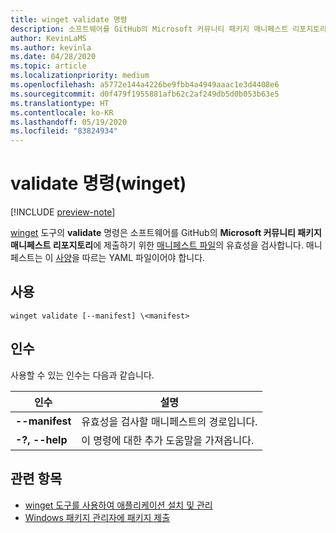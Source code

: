 ```yaml
---
title: winget validate 명령
description: 소프트웨어를 GitHub의 Microsoft 커뮤니티 패키지 매니페스트 리포지토리에 제출하기 위한 매니페스트 파일의 유효성을 검사합니다.
author: KevinLaMS
ms.author: kevinla
ms.date: 04/28/2020
ms.topic: article
ms.localizationpriority: medium
ms.openlocfilehash: a5772e144a4226be9fbb4a4949aaac1e3d4408e6
ms.sourcegitcommit: d0f479f1955881afb62c2af249db5d0b053b63e5
ms.translationtype: HT
ms.contentlocale: ko-KR
ms.lasthandoff: 05/19/2020
ms.locfileid: "83824934"
---
```

# <a name="validate-command-winget"></a>validate 명령(winget)

[!INCLUDE [preview-note](../../includes/package-manager-preview.md)]

[winget](index.md) 도구의 **validate** 명령은 소프트웨어를 GitHub의 **Microsoft 커뮤니티 패키지 매니페스트 리포지토리**에 제출하기 위한 [매니페스트 파일](../package/manifest.md)의 유효성을 검사합니다. 매니페스트는 이 [사양](https://github.com/microsoft/winget-pkgs/YamlSpec.md)을 따르는 YAML 파일이어야 합니다.

## <a name="usage"></a>사용

`winget validate [--manifest] \<manifest>`

## <a name="arguments"></a>인수

사용할 수 있는 인수는 다음과 같습니다.

| 인수  | 설명 |
|--------------|-------------|
| **--manifest** |  유효성을 검사할 매니페스트의 경로입니다. |
| **-?, --help** |  이 명령에 대한 추가 도움말을 가져옵니다. |

## <a name="related-topics"></a>관련 항목

* [winget 도구를 사용하여 애플리케이션 설치 및 관리](index.md)
* [Windows 패키지 관리자에 패키지 제출](../package/index.md)
